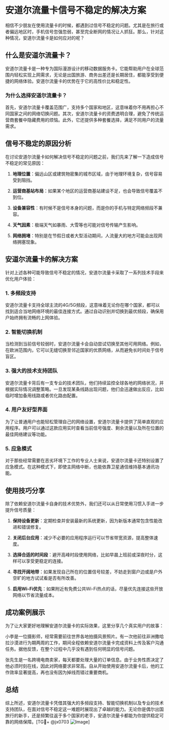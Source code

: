 # 安道尔流量卡信号不稳定的解决方案

相信不少朋友在使用流量卡的时候，都遇到过信号不稳定的问题。尤其是在旅行或者偏远地区时，手机信号忽强忽弱，甚至完全断网的情况让人抓狂。那么，针对这种情况，安道尔流量卡是如何应对的呢？

## 什么是安道尔流量卡？

安道尔流量卡是一种专为国际漫游设计的移动数据服务卡。它能帮助用户在全球范围内轻松实现上网需求，无论是出国旅游、商务出差还是长期居住，都能享受到便捷的网络体验。安道尔流量卡的优势在于它的高性价比和稳定性。

### 为什么选择安道尔流量卡？

首先，安道尔流量卡覆盖范围广，支持多个国家和地区，这意味着你不用再担心不同国家之间的网络切换问题。其次，安道尔流量卡的资费透明合理，避免了传统运营商套餐中隐藏费用的烦恼。此外，它还提供多种套餐选择，满足不同用户的流量需求。

## 信号不稳定的原因分析

在讨论安道尔流量卡如何解决信号不稳定的问题之前，我们先来了解一下造成信号不稳定的常见原因：

1. **地理位置**：偏远山区或建筑物密集的城市区域，由于地理环境复杂，信号容易受到阻挡。
   
2. **运营商基站布局**：如果某个地区的运营商基站建设不足，也会导致信号覆盖不到位。

3. **设备兼容性**：有时候不是信号本身的问题，而是你的手机与特定网络频段不兼容。

4. **天气因素**：极端天气如暴雨、大雪等也可能对信号传输产生影响。

5. **网络拥堵**：特别是在节假日或者大型活动期间，人流量大的地方可能会出现网络拥塞现象。

## 安道尔流量卡的解决方案

针对上述各种可能导致信号不稳定的情况，安道尔流量卡采取了一系列技术手段来优化用户体验：

### 1. 多频段支持

安道尔流量卡支持全球主流的4G/5G频段，这意味着无论你在哪个国家，都可以找到适合当地网络环境的最佳连接方式。通过自动识别并切换到最优频段，确保用户始终拥有流畅的上网体验。

### 2. 智能切换机制

当检测到当前信号较弱时，安道尔流量卡会自动尝试切换至其他可用网络。例如，在欧洲范围内，它可以无缝切换至邻近国家的优质网络，从而避免长时间处于信号盲区。

### 3. 强大的技术支持团队

安道尔流量卡背后有一支专业的技术团队，他们持续监控全球各地的网络状况，并根据实际情况调整策略。一旦发现某条线路出现问题，他们会迅速做出反应，比如临时增加备用线路或者优化路由配置。

### 4. 用户友好型界面

为了让普通用户也能轻松管理自己的网络设置，安道尔流量卡提供了简单直观的应用程序。用户可以通过这款应用实时查看当前信号强度、剩余流量以及所在位置的最佳网络建议等功能。

### 5. 应急模式

对于那些经常需要在恶劣环境下工作的专业人士来说，安道尔流量卡还特别设置了应急模式。在这种模式下，即使主网络中断，也能依靠卫星通信维持基本通讯功能。

## 使用技巧分享

除了依赖安道尔流量卡自身的技术优势外，我们还可以从日常使用习惯入手进一步提升信号质量：

1. **保持设备更新**：定期检查并安装最新的系统更新，因为新版本通常包含性能改进和错误修复。

2. **关闭后台应用**：减少不必要的应用程序运行可以节省带宽资源，提高整体速度。

3. **选择合适的时间段**：避开高峰时段使用网络，比如早晨上班前或深夜时分，这样可以享受更稳定的连接。

4. **寻找开阔地带**：如果发现自己所在的位置信号较差，不妨走到窗户边或是户外空旷的地方试试看是否有所改善。

5. **启用Wi-Fi优先**：如果附近有免费公共Wi-Fi热点的话，尽量优先连接这些开放网络以节省流量成本。

## 成功案例展示

为了让大家更好地理解安道尔流量卡的实际效果，这里分享几个真实用户的故事：

小李是一位摄影师，经常需要前往世界各地拍摄风景照片。有一次他前往非洲撒哈拉沙漠进行为期两周的工作，期间全程依赖安道尔流量卡完成资料上传及客户沟通任务。据他反馈，在整个过程中几乎没有遇到任何明显的信号问题。

张先生是一名跨境电商卖家，每天都要处理大量的订单信息。由于业务性质决定了他必须时刻在线，因此对网络要求非常高。自从开始使用安道尔流量卡后，他的工作效率显著提高，再也没有因为掉线而错过重要商机。

## 总结

综上所述，安道尔流量卡凭借其强大的多频段支持、智能切换机制以及专业的技术支持团队，在面对信号不稳定这一难题时展现出了卓越的能力。无论你是偶尔出国旅行的新手，还是频繁往返于多个国家的老手，安道尔流量卡都能为你提供稳定可靠的网络保障。[TG💪+ @jx0703 ![Image](https://github.com/user-attachments/assets/dbca1d08-cadb-493c-b0ec-ad6f7a83f270)]